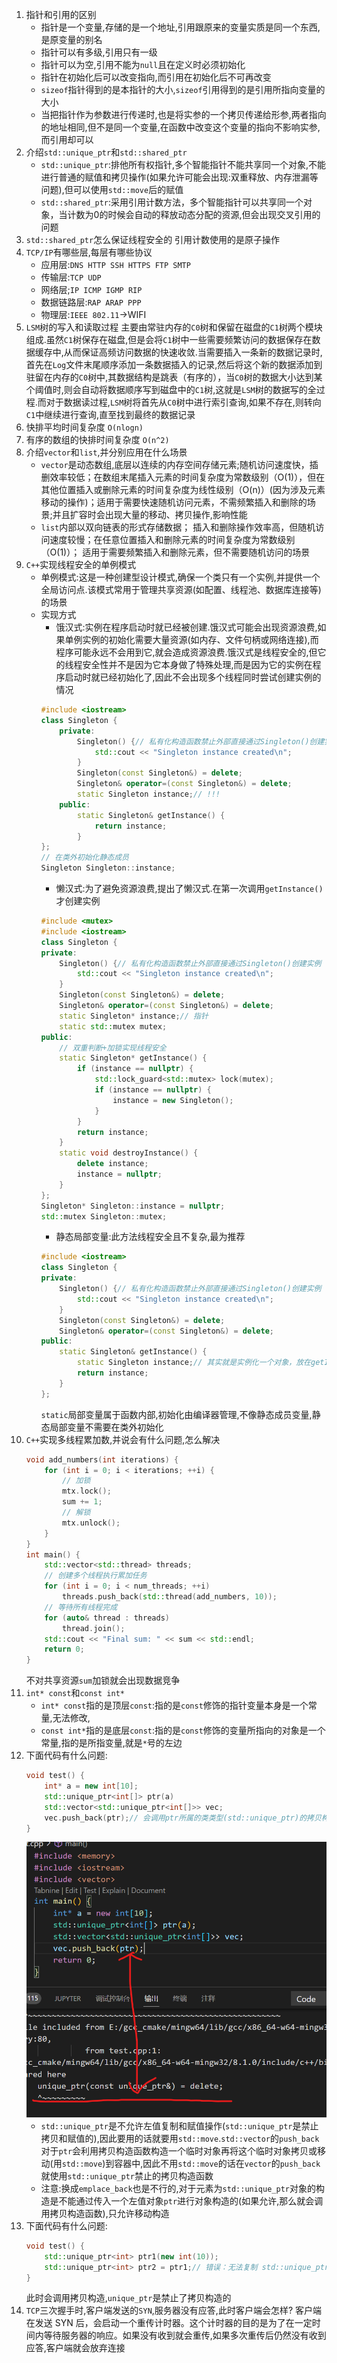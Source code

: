 1. 指针和引用的区别
   * 指针是一个变量,存储的是一个地址,引用跟原来的变量实质是同一个东西,是原变量的别名
   * 指针可以有多级,引用只有一级
   * 指针可以为空,引用不能为`null`且在定义时必须初始化
   * 指针在初始化后可以改变指向,而引用在初始化后不可再改变
   * `sizeof`指针得到的是本指针的大小,`sizeof`引用得到的是引用所指向变量的大小
   * 当把指针作为参数进行传递时,也是将实参的一个拷贝传递给形参,两者指向的地址相同,但不是同一个变量,在函数中改变这个变量的指向不影响实参,而引用却可以
2. 介绍`std::unique_ptr`和`std::shared_ptr`
    * `std::unique_ptr`:排他所有权指针,多个智能指针不能共享同一个对象,不能进行普通的赋值和拷贝操作(如果允许可能会出现:双重释放、内存泄漏等问题),但可以使用`std::move`后的赋值
    * `std::shared_ptr`:采用引用计数方法，多个智能指针可以共享同一个对象，当计数为0的时候会自动的释放动态分配的资源,但会出现交叉引用的问题
3. `std::shared_ptr`怎么保证线程安全的
    引用计数使用的是原子操作
4. `TCP/IP`有哪些层,每层有哪些协议
    * 应用层:`DNS HTTP SSH HTTPS FTP SMTP`
    * 传输层:`TCP UDP`
    * 网络层;`IP ICMP IGMP RIP`
    * 数据链路层:`RAP ARAP PPP`
    * 物理层:`IEEE 802.11`->WIFI
5. `LSM`树的写入和读取过程
    主要由常驻内存的`C0`树和保留在磁盘的`C1`树两个模块组成.虽然`C1`树保存在磁盘,但是会将`C1`树中一些需要频繁访问的数据保存在数据缓存中,从而保证高频访问数据的快速收敛.当需要插入一条新的数据记录时,首先在`Log`文件末尾顺序添加一条数据插入的记录,然后将这个新的数据添加到驻留在内存的`C0`树中,其数据结构是跳表（有序的），当`C0`树的数据大小达到某个阈值时,则会自动将数据顺序写到磁盘中的`C1`树,这就是`LSM`树的数据写的全过程.而对于数据读过程,`LSM`树将首先从`C0`树中进行索引查询,如果不存在,则转向`C1`中继续进行查询,直至找到最终的数据记录
6. 快排平均时间复杂度
    `O(nlogn)`
7. 有序的数组的快排时间复杂度
    `O(n^2)`
8. 介绍`vector`和`list`,并分别应用在什么场景
    * `vector`是动态数组,底层以连续的内存空间存储元素;随机访问速度快，插删效率较低；在数组末尾插入元素的时间复杂度为常数级别（O(1)），但在其他位置插入或删除元素的时间复杂度为线性级别（O(n)）(因为涉及元素移动的操作)；适用于需要快速随机访问元素，不需频繁插入和删除的场景;并且扩容时会出现大量的移动、拷贝操作,影响性能
    * `list`内部以双向链表的形式存储数据； 插入和删除操作效率高，但随机访问速度较慢；在任意位置插入和删除元素的时间复杂度为常数级别（O(1)）； 适用于需要频繁插入和删除元素，但不需要随机访问的场景
9. `C++`实现线程安全的单例模式
    * 单例模式:这是一种创建型设计模式,确保一个类只有一个实例,并提供一个全局访问点.该模式常用于管理共享资源(如配置、线程池、数据库连接等)的场景
    * 实现方式
        - 饿汉式:实例在程序启动时就已经被创建.饿汉式可能会出现资源浪费,如果单例实例的初始化需要大量资源(如内存、文件句柄或网络连接),而程序可能永远不会用到它,就会造成资源浪费.饿汉式是线程安全的,但它的线程安全性并不是因为它本身做了特殊处理,而是因为它的实例在程序启动时就已经初始化了,因此不会出现多个线程同时尝试创建实例的情况
        ```C++
        #include <iostream>
        class Singleton {
            private:
                Singleton() {// 私有化构造函数禁止外部直接通过Singleton()创建实例
                    std::cout << "Singleton instance created\n";
                }
                Singleton(const Singleton&) = delete;
                Singleton& operator=(const Singleton&) = delete;
                static Singleton instance;// !!!
            public:
                static Singleton& getInstance() {
                    return instance;
                }
        };
        // 在类外初始化静态成员
        Singleton Singleton::instance;
        ```
        - 懒汉式:为了避免资源浪费,提出了懒汉式.在第一次调用`getInstance()`才创建实例
        ```C++
        #include <mutex>
        #include <iostream>
        class Singleton {
        private:
            Singleton() {// 私有化构造函数禁止外部直接通过Singleton()创建实例
                std::cout << "Singleton instance created\n";
            }
            Singleton(const Singleton&) = delete;
            Singleton& operator=(const Singleton&) = delete;
            static Singleton* instance;// 指针
            static std::mutex mutex;
        public:
            // 双重判断+加锁实现线程安全
            static Singleton* getInstance() {
                if (instance == nullptr) {
                    std::lock_guard<std::mutex> lock(mutex);
                    if (instance == nullptr) {
                        instance = new Singleton();
                    }
                }
                return instance;
            }
            static void destroyInstance() {
                delete instance;
                instance = nullptr;
            }
        };
        Singleton* Singleton::instance = nullptr;
        std::mutex Singleton::mutex;
        ``` 
        - 静态局部变量:此方法线程安全且不复杂,最为推荐
        ```C++
        #include <iostream>
        class Singleton {
        private:
            Singleton() {// 私有化构造函数禁止外部直接通过Singleton()创建实例
                std::cout << "Singleton instance created\n";
            }
            Singleton(const Singleton&) = delete;
            Singleton& operator=(const Singleton&) = delete;
        public:
            static Singleton& getInstance() {
                static Singleton instance;// 其实就是实例化一个对象，放在getInstance()里面
                return instance;
            }
        };
        ```
        `static`局部变量属于函数内部,初始化由编译器管理,不像静态成员变量,静态局部变量不需要在类外初始化
10. `C++`实现多线程累加数,并说会有什么问题,怎么解决
    ```C++
    void add_numbers(int iterations) {
        for (int i = 0; i < iterations; ++i) {
            // 加锁
            mtx.lock();
            sum += 1;
            // 解锁
            mtx.unlock();
        }
    }
    int main() {
        std::vector<std::thread> threads;
        // 创建多个线程执行累加任务
        for (int i = 0; i < num_threads; ++i)
            threads.push_back(std::thread(add_numbers, 10));
        // 等待所有线程完成
        for (auto& thread : threads)
            thread.join();
        std::cout << "Final sum: " << sum << std::endl;
        return 0;
    }
    ```
    不对共享资源`sum`加锁就会出现数据竞争
11. `int* const`和`const int*`
    * `int* const`指的是顶层`const`:指的是`const`修饰的指针变量本身是一个常量,无法修改,
    * `const int*`指的是底层`const`:指的是`const`修饰的变量所指向的对象是一个常量,指的是所指变量,就是`*`号的左边
12. 下面代码有什么问题:
    ```C++
    void test() {
        int* a = new int[10];
        std::unique_ptr<int[]> ptr(a)
        std::vector<std::unique_ptr<int[]>> vec;
        vec.push_back(ptr);// 会调用ptr所属的类类型(std::unique_ptr)的拷贝构造函数
    }
    ```
    ![](2025-04-14-21-51-24.png)
    * `std::unique_ptr`是不允许左值复制和赋值操作(`std::unique_ptr`是禁止拷贝和赋值的),因此要用的话就要用`std::move`.`std::vector`的`push_back`对于`ptr`会利用拷贝构造函数构造一个临时对象再将这个临时对象拷贝或移动(用`std::move`)到容器中,因此不用`std::move`的话在`vector`的`push_back`就使用`std::unique_ptr`禁止的拷贝构造函数
    * 注意:换成`emplace_back`也是不行的,对于元素为`std::unique_ptr`对象的构造是不能通过传入一个左值对象`ptr`进行对象构造的(如果允许,那么就会调用拷贝构造函数),只允许移动构造
13. 下面代码有什么问题:
    ```C++
    void test() {
        std::unique_ptr<int> ptr1(new int(10));
        std::unique_ptr<int> ptr2 = ptr1;// 错误：无法复制 std::unique_ptr
    }
    ```
    此时会调用拷贝构造,`unique_ptr`是禁止了拷贝构造的
14. `TCP`三次握手时,客户端发送的`SYN`,服务器没有应答,此时客户端会怎样?
    客户端在发送 SYN 后，会启动一个重传计时器。这个计时器的目的是为了在一定时间内等待服务器的响应。如果没有收到就会重传,如果多次重传后仍然没有收到应答,客户端就会放弃连接